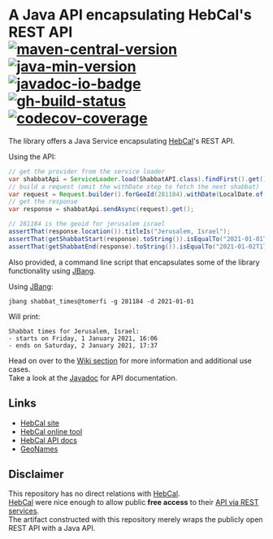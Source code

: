 <!-- markdownlint-disable MD013 -->
# A Java API encapsulating HebCal's REST API</br>[![maven-central-version]][7] [![java-min-version]][11] [![javadoc-io-badge]][9]</br>[![gh-build-status]][0] [![codecov-coverage]][1]
<!-- markdownlint-enable MD013 -->

The library offers a Java Service encapsulating [HebCal][3]'s REST API.

Using the API:

```java
// get the provider from the service loader
var shabbatApi = ServiceLoader.load(ShabbatAPI.class).findFirst().get();
// build a request (omit the withDate step to fetch the next shabbat)
var request = Request.builder().forGeoId(281184).withDate(LocalDate.of(2021, 1, 1)).build();
// get the response
var response = shabbatApi.sendAsync(request).get();

// 281184 is the geoid for jerusalem israel
assertThat(response.location()).titleIs("Jerusalem, Israel");
assertThat(getShabbatStart(response).toString()).isEqualTo("2021-01-01T16:05:00+02:00")
assertThat(getShabbatEnd(response).toString()).isEqualTo("2021-01-02T17:36:00+02:00")
```

Also provided, a command line script that encapsulates some of the library functionality using [JBang][12].

Using [JBang][12]:

```shell
jbang shabbat_times@tomerfi -g 281184 -d 2021-01-01
```

Will print:

```text
Shabbat times for Jerusalem, Israel:
- starts on Friday, 1 January 2021, 16:06
- ends on Saturday, 2 January 2021, 17:37
```

Head on over to the [Wiki section][8] for more information and additional use cases.</br>
Take a look at the [Javadoc][9] for API documentation.</br>

## Links

- [HebCal site][3]
- [HebCal online tool][4]
- [HebCal API docs][5]
- [GeoNames][10]

## Disclaimer

This repository has no direct relations with [HebCal][3].</br>
[HebCal][3] were nice enough to allow public **free access** to their
[API via REST services][5].</br>
The artifact constructed with this repository merely wraps the publicly open REST API with a Java
API.

<!-- Real Links -->
[0]: https://github.com/TomerFi/hebcal-api/actions/workflows/pre_release.yml
[1]: https://codecov.io/gh/TomerFi/hebcal-api
[3]: https://www.hebcal.com/
[4]: https://www.hebcal.com/shabbat
[5]: https://www.hebcal.com/home/197/shabbat-times-rest-api
[6]: https://www.geonames.org/
[7]: https://search.maven.org/artifact/info.tomfi.hebcal/hebcal-api
[8]: https://github.com/TomerFi/hebcal-api/wiki
[9]: https://javadoc.io/doc/info.tomfi.hebcal/hebcal-api
[10]: https://www.geonames.org/
[11]: https://openjdk.java.net/projects/jdk/11/
[12]: https://www.jbang.dev/
<!-- Badges Links -->
[codecov-coverage]: https://codecov.io/gh/TomerFi/hebcal-api/branch/master/graph/badge.svg
[gh-build-status]: https://github.com/TomerFi/hebcal-api/actions/workflows/pre_release.yml/badge.svg
[maven-central-version]: https://badgen.net/maven/v/maven-central/info.tomfi.hebcal/hebcal-api?icon=maven&label=Maven%20Central
[javadoc-io-badge]: https://javadoc.io/badge2/info.tomfi.hebcal/hebcal-api/Javadoc.io.svg
[java-min-version]: https://badgen.net/badge/Java%20Version/11/5382a1
